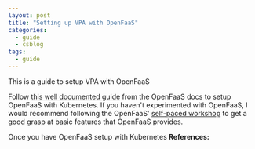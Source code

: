 ```yaml
---
layout: post
title: "Setting up VPA with OpenFaaS"
categories:
  - guide
  - csblog
tags:
  - guide
---
```


This is a guide to setup VPA with OpenFaaS

Follow [this well documented guide](https://docs.openfaas.com/deployment/kubernetes/) from the OpenFaaS docs to setup OpenFaaS with Kubernetes. If you haven't experimented with OpenFaaS, I would recommend following the OpenFaaS' [self-paced workshop](https://github.com/openfaas/workshop) to get a good grasp at basic features that OpenFaaS provides.

Once you have OpenFaaS setup with Kubernetes
**References:**
